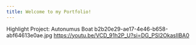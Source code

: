 ```yaml
---
title: Welcome to my Portfolio!
---
```


Highlight Project:
Autonumus Boat
b2b20e29-ae17-4e46-b658-abf64613e0ae.jpg
https://youtu.be/VCD_91h2P_U?si=DG_PSI2OkasIIBA0

